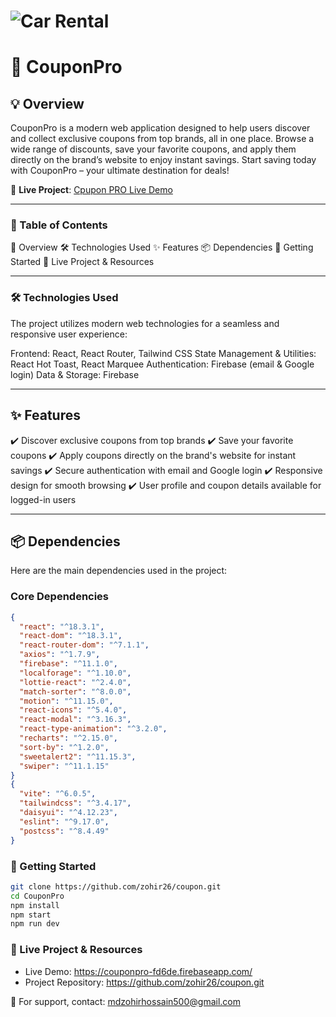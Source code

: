 # ![Car Rental](https://i.ibb.co.com/S4BfJ3LJ/Screenshot-12.png)

# 🌟 CouponPro

## 💡  Overview
CouponPro is a modern web application designed to help users discover and collect exclusive coupons from top brands, all in one place. Browse a wide range of discounts, save your favorite coupons, and apply them directly on the brand’s website to enjoy instant savings. Start saving today with CouponPro – your ultimate destination for deals!

🔗 **Live Project**: [Cpupon PRO Live Demo](https://couponpro-fd6de.firebaseapp.com/)

---

### 📌 Table of Contents
🌟 Overview
🛠️ Technologies Used
✨ Features
📦 Dependencies
🚀 Getting Started
🔗 Live Project & Resources

---

### 🛠️ Technologies Used
The project utilizes modern web technologies for a seamless and responsive user experience:

Frontend: React, React Router, Tailwind CSS
State Management & Utilities: React Hot Toast, React Marquee
Authentication: Firebase (email & Google login)
Data & Storage: Firebase

---

## ✨ Features
✔️ Discover exclusive coupons from top brands
✔️ Save your favorite coupons
✔️ Apply coupons directly on the brand's website for instant savings
✔️ Secure authentication with email and Google login
✔️ Responsive design for smooth browsing
✔️ User profile and coupon details available for logged-in users

---

## 📦 Dependencies
Here are the main dependencies used in the project:

### **Core Dependencies**
```json
{
  "react": "^18.3.1",
  "react-dom": "^18.3.1",
  "react-router-dom": "^7.1.1",
  "axios": "^1.7.9",
  "firebase": "^11.1.0",
  "localforage": "^1.10.0",
  "lottie-react": "^2.4.0",
  "match-sorter": "^8.0.0",
  "motion": "^11.15.0",
  "react-icons": "^5.4.0",
  "react-modal": "^3.16.3",
  "react-type-animation": "^3.2.0",
  "recharts": "^2.15.0",
  "sort-by": "^1.2.0",
  "sweetalert2": "^11.15.3",
  "swiper": "^11.1.15"
}
{
  "vite": "^6.0.5",
  "tailwindcss": "^3.4.17",
  "daisyui": "^4.12.23",
  "eslint": "^9.17.0",
  "postcss": "^8.4.49"
}
```
### 🚀 Getting Started
```sh
git clone https://github.com/zohir26/coupon.git
cd CouponPro
npm install
npm start
npm run dev
```

### 🔗 Live Project & Resources
- Live Demo: https://couponpro-fd6de.firebaseapp.com/
- Project Repository: https://github.com/zohir26/coupon.git

📧 For support, contact: mdzohirhossain500@gmail.com

